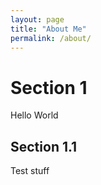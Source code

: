 ```yaml
---
layout: page
title: "About Me"
permalink: /about/
---
```


# Section 1

Hello World

## Section 1.1

Test stuff

